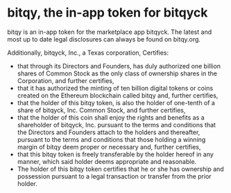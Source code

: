 # bitqy, the in-app token for bitqyck

bitqy is an in-app token for the marketplace app bitqyck. The latest and most up to date legal disclosures can always be found on bitqy.org. 

Additionally, bitqyck, Inc., a Texas corporation, Certifies:

* that through its Directors and Founders, has duly authorized one billion shares of Common Stock as the only class of ownership shares in the Corporation, and further certifies,   
* that it has authorized the minting of ten billion digital tokens or coins created on the Ethereum blockchain called bitqy and, further certifies,
* that the holder of this bitqy token, is also the holder of one-tenth of a share of bitqyck, Inc. Common Stock, and further certifies,
* that the holder of this coin shall enjoy the rights and benefits as a shareholder of bitqyck, Inc. pursuant to the terms and conditions that the Directors and Founders attach to the holders and thereafter, pursuant to the terms and conditions that those holding a winning margin of bitqy deem proper or necessary and, further certifies,
* that this bitqy token is freely transferable by the holder hereof in any manner, which said holder deems appropriate and reasonable. 
* The holder of this bitqy token certifies that he or she has ownership and possession pursuant to a legal transaction or transfer from the prior holder. 
